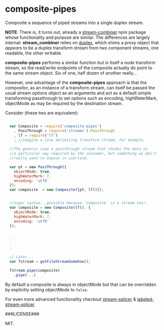 composite-pipes
===============

Composite a sequence of piped streams into a single duplex stream.

__NOTE__:  There is, it turns out, already a [stream-combiner](https://github.com/dominictarr/stream-combiner) npm package whose functionality and
purpose are similar.  The differences are largely internal:
__stream_combiner__ relies on [duplex](https://github.com/Raynos/duplexer), which shims a proxy object that *appears* to be a duplex transform stream from two component streams, one readable, the other writable.

 __composite-pipes__ performs a similar function but *is* itself a node transform stream, so the read/write endpoints of the composite actually do point to the same stream object.  Six of one, half dozen of another really...

However, one advantage of the __composite-pipes__ approach is that the compositor, as an instance of a transform stream, can itself be passed the usual stream options object as an arguments and act as a default simple transforming passthrough to set options such as encoding, highWaterMark, objectMode as may be required by the destination stream.

Consider (these two are equivalent):

````javascript

  var Composite = require('composite-pipes')
    , PassThrough = require('streams').PassThrough
    , lf = require('lf')
    ; //imagine a line delimiting transform stream, for example.
  
  //The generic case a passthrough stream that chunks the data in
  //a particular way required by the consumer, but something we don't
  //really want to expose in userland.

  var pt = new PassThrough({
    objectMode: true,
    highWaterMark: 7,
    encoding: 'utf8'
  });
  var composite  = new Composite([pt, lf()]);


  //sugar syntax...possible because `composite` is a stream too!.
  var composite = new Composite(lf(), {
    objectMode: true,     
    highWaterMark: 7,     
    encoding: 'utf8'
  });


  .
  .
  .

  // Later...
  var fstream = getFileStreamSomehow();

  fstream.pipe(composite)
    .pipe(...)

````

By default a composite is always in objectMode but that can be overridden by explicitly setting objectMode to `false`.


For even more advanced functionality checkout [stream-splicer](https://github.com/substack/stream-splicer) &
[labeled-stream-splicer](https://github.com/substack/labeled-stream-splicer)

###LICENSE###

MIT.
